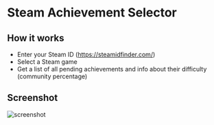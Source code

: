 # Steam Achievement Selector

## How it works

- Enter your Steam ID (https://steamidfinder.com/)
- Select a Steam game
- Get a list of all pending achievements and info about their difficulty (community percentage)

## Screenshot

![screenshot](https://user-images.githubusercontent.com/28258921/101989762-ee945880-3ca2-11eb-9186-3b08ec3ab9a3.png)
